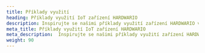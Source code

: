 ```yaml
---
title: Příklady využití
heading: Příklady využití IoT zařízení HARDWARIO
description: Inspirujte se našimi příklady využití zařízení HARDWARIO v mnoha IoT projektech
meta_title: Příklady využití IoT zařízení HARDWARIO
meta_description:  Inspirujte se našimi příklady využití zařízení HARDWARIO v mnoha IoT projektech
weight: 90
---
```


